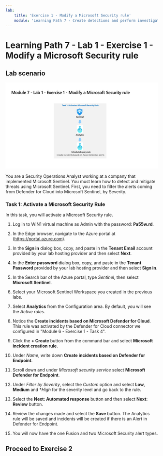 ```yaml
---
lab:
    title: 'Exercise 1 - Modify a Microsoft Security rule'
    module: 'Learning Path 7 - Create detections and perform investigations using Microsoft Sentinel'
---
```


# Learning Path 7 - Lab 1 - Exercise 1 - Modify a Microsoft Security rule

## Lab scenario

![Lab overview.](../Media/SC-200-Lab_Diagrams_Mod7_L1_Ex1.png)

You are a Security Operations Analyst working at a company that implemented Microsoft Sentinel. You must learn how to detect and mitigate threats using Microsoft Sentinel. First, you need to filter the alerts coming from Defender for Cloud into Microsoft Sentinel, by Severity. 


### Task 1: Activate a Microsoft Security Rule

In this task, you will activate a Microsoft Security rule.

1. Log in to WIN1 virtual machine as Admin with the password: **Pa55w.rd**.  

1. In the Edge browser, navigate to the Azure portal at (https://portal.azure.com).

1. In the **Sign in** dialog box, copy, and paste in the **Tenant Email** account provided by your lab hosting provider and then select **Next**.

1. In the **Enter password** dialog box, copy, and paste in the **Tenant Password** provided by your lab hosting provider and then select **Sign in**.

1. In the Search bar of the Azure portal, type *Sentinel*, then select **Microsoft Sentinel**.

1. Select your Microsoft Sentinel Workspace you created in the previous labs.

1. Select **Analytics** from the Configuration area. By default, you will see the *Active rules*.

1. Notice the **Create incidents based on Microsoft Defender for Cloud**. This rule was activated by the Defender for Cloud connector we configured in "Module 6 - Exercise 1 - Task 4".

1. Click the **+ Create** button from the command bar and select **Microsoft incident creation rule**.

1. Under *Name*, write down **Create incidents based on Defender for Endpoint**.

1. Scroll down and under *Microsoft security service* select **Microsoft Defender for Endpoint**.

1. Under *Filter by Severity*, select the *Custom* option and select **Low**, **Medium** and **High* for the severity level and go back to the rule.

1. Select the **Next: Automated response** button and then select **Next: Review** button.

1. Review the changes made and select the **Save** button. The Analytics rule will be saved and incidents will be created if there is an Alert in Defender for Endpoint.

1. You will now have the one Fusion and two Microsoft Security alert types.


## Proceed to Exercise 2
